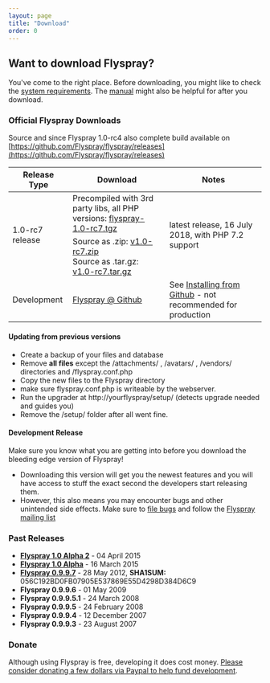```yaml
---
layout: page
title: "Download"
order: 0
---
```


## Want to download Flyspray? 

You've come to the right place. Before downloading, you might like to check the [system requirements]({{baseurl}}/docs/requirements). The [manual]({{baseurl}}/manual) might also be helpful for after you download.

### Official Flyspray Downloads

Source and since Flyspray 1.0-rc4 also complete build available on [https://github.com/Flyspray/flyspray/releases](https://github.com/Flyspray/flyspray/releases)

<table class="table">
<thead>
	<tr>
		<th>Release Type</th>
		<th>Download</th>
		<th>Notes</th>
	</tr>
</thead>
<tbody>
	<tr>
		<td rowspan="2">1.0-rc7 release</td>
		<td>Precompiled with 3rd party libs, all PHP versions: 
		<a href="https://github.com/Flyspray/flyspray/releases/download/v1.0-rc7/flyspray-1.0-rc7.tgz">flyspray-1.0-rc7.tgz</a></td>
		<td rowspan="2">latest release, 16 July 2018, with PHP 7.2 support</td>	
	</tr>
	<tr>
		<td>Source as .zip:
		<a href="https://github.com/Flyspray/flyspray/archive/v1.0-rc7.zip">v1.0-rc7.zip</a>
		<br/>Source as .tar.gz:
		<a href="https://github.com/Flyspray/flyspray/archive/v1.0-rc7.tar.gz">v1.0-rc7.tar.gz</a></td>
	</tr>
	<tr>
		<td>Development</td>
		<td><a href="https://github.com/flyspray/flyspray">Flyspray @ Github</a></td>
		<td> See <a href="/manual/devel_version">Installing from Github</a> - not recommended for production</td>
	</tr>
</tbody>
</table>

#### Updating from previous versions 

  * Create a backup of your files and database
  * Remove **all files** except the /attachments/ , /avatars/ , /vendors/ directories and /flyspray.conf.php
  * Copy the new files to the Flyspray directory
  * make sure flyspray.conf.php is writeable by the webserver.
  * Run the upgrader at http://yourflyspray/setup/ (detects upgrade needed and guides you)
  * Remove the /setup/ folder after all went fine.
  

#### Development Release

Make sure you know what you are getting into before you download the bleeding edge version of Flyspray!

* Downloading this version will get you the newest features and you will have access to stuff the exact second the developers start releasing them.
* However, this also means you may encounter bugs and other unintended side effects. Make sure to [file bugs](http://bugs.flyspray.org) and follow the [Flyspray mailing list]({{baseurl}}/community/mailing-list)
 

### Past Releases
 *  **[Flyspray 1.0 Alpha 2](http://flyspray.org/packed/flyspray-1.0.alpha2.zip)** - 04 April 2015
 *  **[Flyspray 1.0 Alpha](http://flyspray.org/packed/flyspray-1.0.alpha.zip)** - 16 March 2015
 *  **[Flyspray 0.9.9.7](http://flyspray.org/packed/flyspray-0.9.9.7.zip)** - 28 May 2012, <strong>SHA1SUM:</strong> 056C192BD0FB07905E537869E55D4298D384D6C9
 *  **Flyspray 0.9.9.6** - 01 May 2009
 *  **Flyspray 0.9.9.5.1** - 24 March 2008
 *  **Flyspray 0.9.9.5** - 24 February 2008
 *  **Flyspray 0.9.9.4** - 12 December 2007
 *  **Flyspray 0.9.9.3** - 23 August 2007

### Donate
Although using Flyspray is free, developing it does cost money. [Please consider donating a few dollars via Paypal to help fund development](https://www.paypal.com/xclick/business=connect@thevelozgroup.com&amp;item_name=Flyspray+Donation&amp;no_shipping=1&amp;no_note=1&amp;tax=0).
